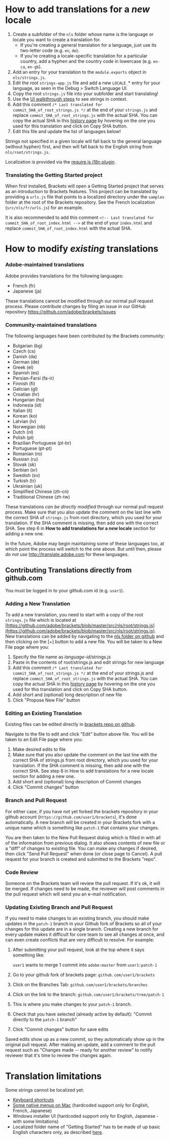 # How to add translations for a *new* locale

1. Create a subfolder of the `nls` folder whose name is the language or locale you want to
   create a translation for.
    * If you're creating a general translation for a language, just use its two-letter code
      (e.g. `en`, `de`).
    * If you're creating a locale-specific translation for a particular country, add a hyphen
      and the country code in lowercase (e.g. `en-ca`, `en-gb`).
2. Add an entry for your translation to the `module.exports` object in `nls/strings.js`.
3. Edit the root `strings-app.js` file and add a new `LOCALE_`* entry for your language, as seen in
   the Debug > Switch Language UI.
4. Copy the root `strings.js` file into your subfolder and start translating!
5. Use the [UI walkthrough steps](https://github.com/adobe/brackets/wiki/Localization-Tests) to
   see strings in context.
6. Add this comment ``/* Last translated for commit_SHA_of_root_strings.js */`` at the end 
   of your `strings.js` and replace `commit_SHA_of_root_strings.js` with the actual SHA.
   You can copy the actual SHA in this [history page](https://github.com/adobe/brackets/commits/master/src/nls/root/strings.js)
   by hovering on the one you used for this translation and click on Copy SHA button.
7. Edit this file and update the list of languages below!

Strings not specified in a given locale will fall back to the general language (without hyphen)
first, and then will fall back to the English string from `nls/root/strings.js`.

Localization is provided via the [require.js i18n plugin](http://requirejs.org/docs/api.html#i18n).

### Translating the Getting Started project

When first installed, Brackets will open a Getting Started project that serves
as an introduction to Brackets features. This project can be translated by
providing a ``urls.js`` file that points to a localized directory under the
``samples`` folder at the root of the Brackets repository. See the French
localization (`src/nls/fr/urls.js`) for an example.

It is also recommended to add this comment ``<!-- Last translated for commit_SHA_of_root_index.html -->``
at the end of your `index.html` and replace `commit_SHA_of_root_index.html` with the actual SHA.


# How to modify *existing* translations

### Adobe-maintained translations

Adobe provides translations for the following languages:

* French (fr)
* Japanese (ja)

These translations cannot be modified through our normal pull request
process. Please contribute changes by filing an issue in our GitHub repository https://github.com/adobe/brackets/issues

### Community-maintained translations

The following languages have been contributed by the Brackets community:

* Bulgarian (bg)
* Czech (cs)
* Danish (da)
* German (de)
* Greek (el)
* Spanish (es)
* Persian-Farsi (fa-ir)
* Finnish (fi)
* Galician (gl)
* Croatian (hr)
* Hungarian (hu)
* Indonesia (id)
* Italian (it)
* Korean (ko)
* Latvian (lv)
* Norwegian (nb)
* Dutch (nl)
* Polish (pl)
* Brazilian Portuguese (pt-br)
* Portuguese (pt-pt)
* Romanian (ro)
* Russian (ru)
* Slovak (sk)
* Serbian (sr)
* Swedish (sv)
* Turkish (tr)
* Ukrainian (uk)
* Simplified Chinese (zh-cn)
* Traditional Chinese (zh-tw)

These translations _can be directly modified_ through our normal pull request
process. Make sure that you also update the comment on the last line with the 
correct SHA of `strings.js` from root directory, which you used for your translation.
If the SHA comment is missing, then add one with the correct SHA. See step 6 in 
__How to add translations for a *new* locale__ section for adding a new one.

In the future, Adobe may begin maintaining some of these languages too, at which
point the process will switch to the one above. But until then, please _do not
use_ http://translate.adobe.com for these languages.


## Contributing Translations directly from github.com

You must be logged in to your github.com id (e.g. `user1`).

### Adding a New Translation
To add a new translation, you need to start with a copy of the
root `strings.js` file which is located at
[https://github.com/adobe/brackets/blob/master/src/nls/root/strings.js](https://github.com/adobe/brackets/blob/master/src/nls/root/strings.js).
New translations can be added by navigating to the
[nls folder on github](https://github.com/adobe/brackets/tree/master/src/nls)
and then clicking on the [+] button to add a new file.
You will be taken to a New File page where you:

1. Specify the file name as *language-id*/strings.js
2. Paste in the contents of root/strings.js and edit strings for new language
3. Add this comment `/* Last translated for commit_SHA_of_root_strings.js */`
at the end of your strings.js and replace `commit_SHA_of_root_strings.js` with the
actual SHA.
You can copy the actual SHA in this
[history page](https://github.com/adobe/brackets/commits/master/src/nls/root/strings.js)
by hovering on the one you used for this translation and click on Copy SHA button.
4. Add short and (optional) long description of new file
5. Click "Propose New File" button

### Editing an Existing Translation
Existing files can be edited directly in
[brackets repo on github](https://github.com/adobe/brackets).

Navigate to the file to edit and click "Edit" button above file.
You will be taken to an Edit File page where you:

1. Make desired edits to file
2. Make sure that you also update the comment on the last line with the correct SHA of
strings.js from root directory, which you used for your translation. If the SHA comment
is missing, then add one with the correct SHA. See step 6 in How to add translations
for a new locale section for adding a new one.
3. Add short and (optional) long description of Commit changes
4. Click "Commit changes" button

### Branch and Pull Request
For either case, if you have not yet forked the brackets repository in your
github account (`https://github.com/user1/brackets`), it's done automatically.
A new branch will be created in your Brackets fork with a unique name
which is something like `patch-1` that contains your changes.

You are then taken to the New Pull Request dialog which is filled in
with all of the information from previous dialog.
It also shows contents of new file or a "diff" of changes to existing file.
You can make any changes if desired, then click "Send Pull Request" when done
(or close page to Cancel).
A pull request for your branch is created and submitted to the Brackets "repo".

### Code Review
Someone on the Brackets team will review the pull request. If it's ok, it will
be merged. If changes need to be made, the reviewer will post comments in the
pull request which will send you an e-mail notification.

### Updating Existing Branch and Pull Request

If you need to make changes to an existing branch, 
you should make updates in the `patch-1` branch in your Github fork of Brackets
so all of your changes for this update are in a single branch.
Creating a new branch for every update makes it difficult for core team
to see all changes at once, and can even create conflicts that are
very difficult to resolve. For example:

1. After submitting your pull request, look at the top where it says something like:

    `user1` wants to merge 1 commit into `adobe:master` from `user1:patch-1`
    
2. Go to your github fork of brackets page: `github.com/user1/brackets`
3. Click on the Branches Tab: `github.com/user1/brackets/branches`
4. Click on the link to the branch: `github.com/user1/brackets/tree/patch-1`
5. This is where you make changes to your `patch-1` branch.
6. Check that you have selected (already active by default): "Commit directly to the `patch-1` branch" 
7. Click "Commit changes" button for save edits

Saved edits show up as a new commit, so they automatically show up in the original
pull request. After making an update, add a comment to the pull request such as
"Changes made -- ready for another review" to notify reviewer
that it's time to review the changes again.


# Translation limitations

Some strings cannot be localized yet:

* [Keyboard shortcuts](https://trello.com/c/4k2yalBd)
* [Some native menus on Mac](https://trello.com/c/0IsE7q02) (hardcoded support only for English, French, Japanese)
* Windows installer UI (hardcoded support only for English, Japanese - with some limitations)
* Localized folder name of "Getting Started" has to be made of up basic English characters only, as described
[here](https://github.com/adobe/brackets/pull/8332#issuecomment-48767847).
